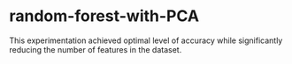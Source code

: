 # random-forest-with-PCA
This experimentation achieved optimal level of accuracy while significantly reducing the number of features in the dataset.
